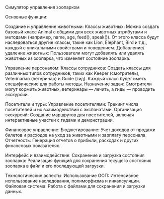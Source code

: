 Симулятор управления зоопарком

Основные функции:

Создание и управление животными:
Классы животных: Можно создать базовый класс Animal с общими для всех животных атрибутами и методами (например, name, age, feed(), speak()). От этого класса будут наследоваться другие классы, такие как Lion, Elephant, Bird и т.д., каждый с уникальными свойствами и поведением.
Добавление/удаление животных: Пользователи могут добавлять или удалять животных из зоопарка, что изменяет состояние зоопарка.

Управление персоналом:
Классы сотрудников: Создать классы для различных типов сотрудников, таких как Keeper (смотритель), Veterinarian (ветеринар) и Guide (гид). Каждый класс будет иметь специфические для работы методы.
Назначение задач: Смотрители могут кормить животных, ветеринары — лечить, а гиды — проводить экскурсии.

Посетители и туры:
Управление посетителями: Трекинг числа посетителей и их взаимодействий с экспонатами.
Организация экскурсий: Создание маршрутов для посетителей, включая интерактивные участки с гидами и демонстрации.

Финансовое управление:
Бюджетирование: Учет доходов от продажи билетов и расходов на уход за животными и зарплату персонала.
Отчетность: Генерация отчетов о прибыли, расходах и других финансовых показателях.

Интерфейс и взаимодействие:
Сохранение и загрузка состояния зоопарка: Реализация функций для сохранения текущего состояния зоопарка в файл и его последующей загрузки.

Технологические аспекты:
Использование ООП: Интенсивное использование наследования, полиморфизма и инкапсуляции.
Файловая система: Работа с файлами для сохранения и загрузки данных.
